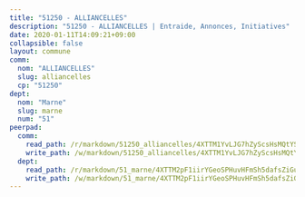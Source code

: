 ```yaml
---
title: "51250 - ALLIANCELLES"
description: "51250 - ALLIANCELLES | Entraide, Annonces, Initiatives"
date: 2020-01-11T14:09:21+09:00
collapsible: false
layout: commune
comm:
  nom: "ALLIANCELLES"
  slug: alliancelles
  cp: "51250"
dept:
  nom: "Marne"
  slug: marne
  num: "51"
peerpad:
  comm:
    read_path: /r/markdown/51250_alliancelles/4XTTM1YvLJG7hZyScsHsMQtYS3T1qMSerbtuGfSNaS6PkMMDE
    write_path: /w/markdown/51250_alliancelles/4XTTM1YvLJG7hZyScsHsMQtYS3T1qMSerbtuGfSNaS6PkMMDE-K3TgURht33g8BWafpdXVw7WFunBat1YyA9fmgtdXT7xDaudLNiwDkjUNy5u7XN6ZTqwusoRrpmhwPwtfHEAGMRPG7bLXv4Ri2eg8esLWz7hkUgtc9BSuy5VqmMwbZNeSMD9umejE
  dept:
    read_path: /r/markdown/51_marne/4XTTM2pF1iirYGeoSPHuvHFmSh5dafsZiGuDVqApNYr9W2doe
    write_path: /w/markdown/51_marne/4XTTM2pF1iirYGeoSPHuvHFmSh5dafsZiGuDVqApNYr9W2doe-K3TgV7EpXmd75L5pz6aUTALihWsFeiubyposyfPgz6DbQby3ZQF3gNXaGqeRVGevfRz46yND7Y8QkCv5VozWFj5shZbEokjWNQrdmmsAHCxzuLQj5kuinh4kCdsefHKLdp7xhUwa
---
```


